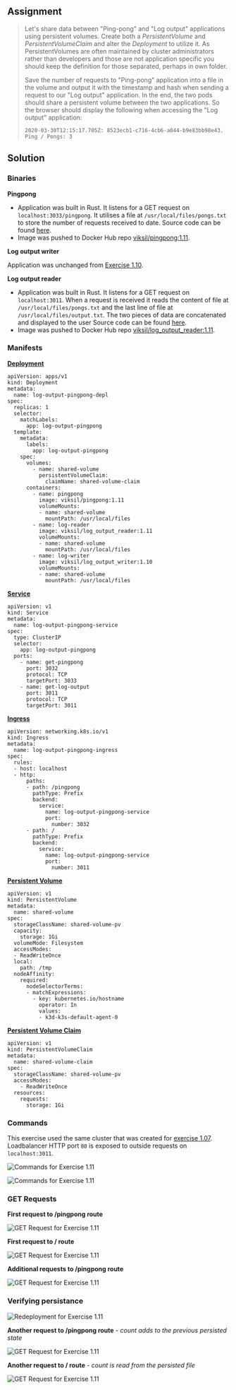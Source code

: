 ## Assignment

> 
> Let's share data between "Ping-pong" and "Log output" applications using persistent volumes. Create both a *PersistentVolume* and *PersistentVolumeClaim* and alter the *Deployment* to utilize it. As PersistentVolumes are often maintained by cluster administrators rather than developers and those are not application specific you should keep the definition for those separated, perhaps in own folder.
> 
> Save the number of requests to "Ping-pong" application into a file in the volume and output it with the timestamp and hash when sending a request to our "Log output" application. In the end, the two pods should share a persistent volume between the two applications. So the browser should display the following when accessing the "Log output" application:
> 
>     2020-03-30T12:15:17.705Z: 8523ecb1-c716-4cb6-a044-b9e83bb98e43.
>     Ping / Pongs: 3

## Solution

### Binaries

**Pingpong**

- Application was built in Rust.  It listens for a GET request on `localhost:3033/pingpong`. It utilises a file at `/usr/local/files/pongs.txt` to store the number of requests received to date. Source code can be found [here](https://github.com/VikSil/DevOps_with_Kubernetes/tree/trunk/Part1/Exercise_1.11/app/pingpong).
- Image was pushed to Docker Hub repo [viksil/pingpong:1.11](https://hub.docker.com/r/viksil/pingpong/tags?name=1.11).

**Log output writer**

Application was unchanged from [Exercise 1.10](https://github.com/VikSil/DevOps_with_Kubernetes/tree/trunk/Part1/Exercise_1.10).

**Log output reader**
- Application was built in Rust. It listens for a GET request on `localhost:3011`. When a request is received it reads the content of file at `/usr/local/files/pongs.txt` and the last line of file at `/usr/local/files/output.txt`. The two pieces of data are concatenated and displayed to the user Source code can be found [here](https://github.com/VikSil/DevOps_with_Kubernetes/tree/trunk/Part1/Exercise_1.11/app/log_output_reader).
- Image was pushed to Docker Hub repo [viksil/log_output_reader:1.11](https://hub.docker.com/r/viksil/log_output_reader/tags?name=1.11).

### Manifests

[**Deployment**](https://github.com/VikSil/DevOps_with_Kubernetes/tree/trunk/Part1/Exercise_1.11/manifests/deployment.yaml)

```
apiVersion: apps/v1
kind: Deployment
metadata:
  name: log-output-pingpong-depl
spec:
  replicas: 1
  selector:
    matchLabels:
      app: log-output-pingpong
  template:
    metadata:
      labels:
        app: log-output-pingpong
    spec:
      volumes:
        - name: shared-volume
          persistentVolumeClaim:
            claimName: shared-volume-claim
      containers:
        - name: pingpong
          image: viksil/pingpong:1.11
          volumeMounts:
          - name: shared-volume
            mountPath: /usr/local/files
        - name: log-reader
          image: viksil/log_output_reader:1.11
          volumeMounts:
          - name: shared-volume
            mountPath: /usr/local/files
        - name: log-writer
          image: viksil/log_output_writer:1.10
          volumeMounts:
          - name: shared-volume
            mountPath: /usr/local/files
```


[**Service**](https://github.com/VikSil/DevOps_with_Kubernetes/tree/trunk/Part1/Exercise_1.11/manifests/service.yaml)

```
apiVersion: v1
kind: Service
metadata:
  name: log-output-pingpong-service
spec:
  type: ClusterIP
  selector:
    app: log-output-pingpong
  ports:
    - name: get-pingpong
      port: 3032
      protocol: TCP
      targetPort: 3033
    - name: get-log-output
      port: 3011
      protocol: TCP
      targetPort: 3011
```



[**Ingress**](https://github.com/VikSil/DevOps_with_Kubernetes/tree/trunk/Part1/Exercise_1.11/manifests/Ingress.yaml)

```
apiVersion: networking.k8s.io/v1
kind: Ingress
metadata:
  name: log-output-pingpong-ingress
spec:
  rules:
  - host: localhost
  - http:
      paths:
      - path: /pingpong
        pathType: Prefix
        backend:
          service:
            name: log-output-pingpong-service
            port:
              number: 3032
      - path: /
        pathType: Prefix
        backend:
          service:
            name: log-output-pingpong-service
            port:
              number: 3011
```

[**Persistent Volume**](https://github.com/VikSil/DevOps_with_Kubernetes/tree/trunk/Part1/Exercise_1.11/volumes/persistentvolume.yaml)

```
apiVersion: v1
kind: PersistentVolume
metadata:
  name: shared-volume
spec:
  storageClassName: shared-volume-pv
  capacity:
    storage: 1Gi
  volumeMode: Filesystem
  accessModes:
  - ReadWriteOnce
  local:
    path: /tmp
  nodeAffinity:
    required:
      nodeSelectorTerms:
      - matchExpressions:
        - key: kubernetes.io/hostname
          operator: In
          values:
          - k3d-k3s-default-agent-0
```

[**Persistent Volume Claim**](https://github.com/VikSil/DevOps_with_Kubernetes/tree/trunk/Part1/Exercise_1.11/volumes/persistentvolumeclaim.yaml)

```
apiVersion: v1
kind: PersistentVolumeClaim
metadata:
  name: shared-volume-claim
spec:
  storageClassName: shared-volume-pv
  accessModes:
    - ReadWriteOnce
  resources:
    requests:
      storage: 1Gi
```

### Commands

This exercise used the same cluster that was created for [exercise 1.07](https://raw.githubusercontent.com/VikSil/DevOps_with_Kubernetes/refs/heads/trunk/Part1/Exercise_1.07/Exercise_1.07_commands.png). Loadbalancer HTTP port `80` is exposed to outside requests on `localhost:3011`.

![Commands for Exercise 1.11](https://raw.githubusercontent.com/VikSil/DevOps_with_Kubernetes/refs/heads/trunk/Part1/Exercise_1.11/Exercise_1.11_commands1.png)

![Commands for Exercise 1.11](https://raw.githubusercontent.com/VikSil/DevOps_with_Kubernetes/refs/heads/trunk/Part1/Exercise_1.11/Exercise_1.11_commands2.png)

### GET Requests

**First request to /pingpong route**

![GET Request for Exercise 1.11](https://raw.githubusercontent.com/VikSil/DevOps_with_Kubernetes/refs/heads/trunk/Part1/Exercise_1.11/Exercise_1.11_get_pingpong.png)

**First request to / route**

![GET Request for Exercise 1.11](https://raw.githubusercontent.com/VikSil/DevOps_with_Kubernetes/refs/heads/trunk/Part1/Exercise_1.11/Exercise_1.11_get_log_output.png)

**Additional requests to /pingpong route**

![GET Request for Exercise 1.11](https://raw.githubusercontent.com/VikSil/DevOps_with_Kubernetes/refs/heads/trunk/Part1/Exercise_1.11/Exercise_1.11_get_pingpong_more.png)


### Verifying persistance

![Redeployment for Exercise 1.11](https://raw.githubusercontent.com/VikSil/DevOps_with_Kubernetes/refs/heads/trunk/Part1/Exercise_1.11/Exercise_1.11_commands3.png)

**Another request to /pingpong route** - *count adds to the previous persisted state*

![GET Request for Exercise 1.11](https://raw.githubusercontent.com/VikSil/DevOps_with_Kubernetes/refs/heads/trunk/Part1/Exercise_1.11/Exercise_1.11_get_pingpong_more_more.png)


**Another request to / route** - *count is read from the persisted file*

![GET Request for Exercise 1.11](https://raw.githubusercontent.com/VikSil/DevOps_with_Kubernetes/refs/heads/trunk/Part1/Exercise_1.11/Exercise_1.11_get_log_output_later.png)